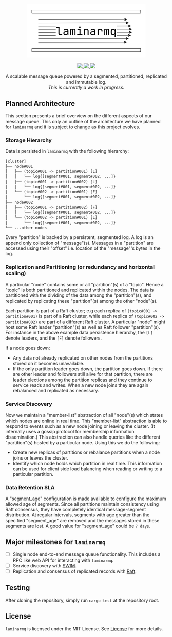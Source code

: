 <p align="center">
  <img src="./assets/logo.png" alt="laminarmq">
</p>

<p align="center">
  <a href="https://github.com/arindas/generational-lru/actions/workflows/ci.yml">
  <img src="https://github.com/arindas/generational-lru/actions/workflows/ci.yml/badge.svg" />
  </a>
  <a href="https://codecov.io/gh/arindas/laminarmq" > 
  <img src="https://codecov.io/gh/arindas/laminarmq/branch/main/graph/badge.svg?token=6VLETF5REC"/> 
  </a>
  <a href="https://github.com/arindas/generational-lru/actions/workflows/rustdoc.yml">
  <img src="https://github.com/arindas/generational-lru/actions/workflows/rustdoc.yml/badge.svg" /> 
  </a>
</p>

<p align="center">
A scalable message queue powered by a segmented, partitioned, replicated and immutable log.
<br><i>This is currently a work in progress.</i>
</p>

## Planned Architecture
This section presents a brief overview on the different aspects of our message queue. This only an outline of
the architecture we have planned for `laminarmq` and it is subject to change as this project evolves.

### Storage Hierarchy
Data is persisted in `laminarmq` with the following hierarchy:

```text
[cluster]
├── node#001
│   ├── (topic#001 -> partition#001) [L]
│   │   └── log{[segment#001, segment#002, ...]}
│   ├── (topic#001 -> partition#002) [L]
│   │   └── log{[segment#001, segment#002, ...]}
│   └── (topic#002 -> partition#001) [F]
│       └── log{[segment#001, segment#002, ...]}
├── node#002
│   ├── (topic#001 -> partition#002) [F]
│   │   └── log{[segment#001, segment#002, ...]}
│   └── (topic#002 -> partition#001) [L]
│       └── log{[segment#001, segment#002, ...]}
└── ...other nodes
```

Every "partition" is backed by a persistent, segmented log. A log is an append only collection of "message"(s).
Messages in a "partition" are accessed using their "offset" i.e. location of the "message"'s bytes in the log.

### Replication and Partitioning (or redundancy and horizontal scaling)
A particular "node" contains some or all "partition"(s) of a "topic". Hence a "topic" is both partitioned and 
replicated within the nodes. The data is partitioned with the dividing of the data among the "partition"(s),
and replicated by replicating these "partition"(s) among the other "node"(s).

Each partition is part of a Raft cluster; e.g each replica of `(topic#001 -> partition#001)` is part of a Raft
cluster, while each replica of `(topic#002 -> partition#002)` are part of a different Raft cluster. A particular
"node" might host some Raft leader "partition"(s) as well as Raft follower "partition"(s). For instance in the
above example data persistence hierarchy, the `[L]` denote leaders, and the `[F]` denote followers.

If a node goes down:
- Any data not already replicated on other nodes from the partitions stored on it becomes unavailable.
- If the only partition leader goes down, the partition goes down. If there are other leader and followers still 
alive for that partition, there are leader elections among the partition replicas and they continue to service
reads and writes. When a new node joins they are again rebalanced and replicated as necessary.

### Service Discovery
Now we maintain a "member-list" abstraction of all "node"(s) which states which nodes are online in real time.
This "member-list" abstraction is able to respond to events such as a new node joining or leaving the cluster.
(It internally uses a gossip protocol for membership information dissemination.) This abstraction can also
handle queries like the different "partition"(s) hosted by a particular node. Using this we do the following:
- Create new replicas of partitions or rebalance partitions when a node joins or leaves the cluster.
- Identify which node holds which partition in real time. This information can be used for client side load
balancing when reading or writing to a particular partition.

### Data Retention SLA
A "segment_age" configuration is made available to configure the maximum allowed age of segments. Since all 
partitions maintain consistency using Raft consensus, they have completely identical message-segment distribution.
At regular intervals, segments with age greater than the specified "segment_age" are removed and the messages
stored in these segments are lost. A good value for "segment_age" could be `7 days`.

## Major milestones for `laminarmq`
- [ ] Single node end-to-end message queue functionality. This includes a RPC like web API for interacting with `laminarmq`.
- [ ] Service discovery with [SWIM](https://www.cs.cornell.edu/projects/Quicksilver/public_pdfs/SWIM.pdf).
- [ ] Replication and consensus of replicated records with [Raft](https://raft.github.io/raft.pdf).

## Testing
After cloning the repository, simply run `cargo test` at the repository root.

## License
`laminarmq` is licensed under the MIT License. See [License](./LICENSE) for more details.
